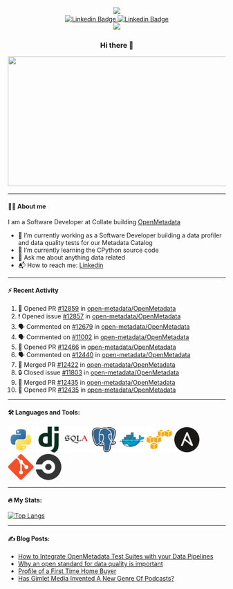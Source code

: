 <div id="header" align="center">
  <img src="https://media.giphy.com/media/5eLDrEaRGHegx2FeF2/giphy.gif" width="100"/>
</div>
<div id="badges" align="center">
  <a href="https://www.linkedin.com/in/teddycrepineau/">
    <img src="https://shields.io/badge/Linkedin-blue?logo=linkedin&logoColor=white&style=for-the-badge" alt="Linkedin Badge"/>
  </a>
  <a href="https://medium.com/@teddycrpineau">
    <img src="https://shields.io/badge/Medium-black?logo=medium&logoColor=white&style=for-the-badge" alt="Linkedin Badge"/>
  </a>
</div>
<div align="center">
  <img src="https://komarev.com/ghpvc/?username=TeddyCr&color=blue&style=flat-square" />
</div>

<h3 align="center">
Hi there 👋
</h3>
<div align="center">
  <img src="https://media.giphy.com/media/L8K62iTDkzGX6/giphy.gif" width="600" height="300"/>
</div>

---

#### :technologist: About me
I am a Software Developer at Collate building <a href="https://open-metadata.org"/>OpenMetadata</a>
- 🔭 I’m currently working as a Software Developer building a data profiler and data quality tests for our Metadata Catalog
- 🐍 I’m currently learning the CPython source code
- 💬 Ask me about anything data related
- 📬 How to reach me: [Linkedin](https://shields.io/badge/Linkedin-blue?logo=linkedin&logoColor=white&style=for-the-badge)

---

#### ⚡️ Recent Activity
<!--START_SECTION:activity-->
1. 💪 Opened PR [#12859](https://github.com/open-metadata/OpenMetadata/pull/12859) in [open-metadata/OpenMetadata](https://github.com/open-metadata/OpenMetadata)
2. ❗ Opened issue [#12857](https://github.com/open-metadata/OpenMetadata/issues/12857) in [open-metadata/OpenMetadata](https://github.com/open-metadata/OpenMetadata)
3. 🗣 Commented on [#12679](https://github.com/open-metadata/OpenMetadata/issues/12679#issuecomment-1671331431) in [open-metadata/OpenMetadata](https://github.com/open-metadata/OpenMetadata)
4. 🗣 Commented on [#11002](https://github.com/open-metadata/OpenMetadata/issues/11002#issuecomment-1671317212) in [open-metadata/OpenMetadata](https://github.com/open-metadata/OpenMetadata)
5. 💪 Opened PR [#12466](https://github.com/open-metadata/OpenMetadata/pull/12466) in [open-metadata/OpenMetadata](https://github.com/open-metadata/OpenMetadata)
6. 🗣 Commented on [#12440](https://github.com/open-metadata/OpenMetadata/pull/12440#issuecomment-1636453632) in [open-metadata/OpenMetadata](https://github.com/open-metadata/OpenMetadata)
7. 🎉 Merged PR [#12422](https://github.com/open-metadata/OpenMetadata/pull/12422) in [open-metadata/OpenMetadata](https://github.com/open-metadata/OpenMetadata)
8. 🔒 Closed issue [#11803](https://github.com/open-metadata/OpenMetadata/issues/11803) in [open-metadata/OpenMetadata](https://github.com/open-metadata/OpenMetadata)
9. 🎉 Merged PR [#12435](https://github.com/open-metadata/OpenMetadata/pull/12435) in [open-metadata/OpenMetadata](https://github.com/open-metadata/OpenMetadata)
10. 💪 Opened PR [#12435](https://github.com/open-metadata/OpenMetadata/pull/12435) in [open-metadata/OpenMetadata](https://github.com/open-metadata/OpenMetadata)
<!--END_SECTION:activity-->

---

#### :hammer_and_wrench: Languages and Tools:
<div>
   <img src="https://github.com/devicons/devicon/blob/master/icons/python/python-original.svg" width="60" height="60"/>
   <img src="https://github.com/devicons/devicon/blob/master/icons/django/django-plain.svg" width="60" height="60"/>
   <img src="https://github.com/devicons/devicon/blob/master/icons/sqlalchemy/sqlalchemy-original.svg" width="60" height="60"/>
   <img src="https://github.com/devicons/devicon/blob/master/icons/postgresql/postgresql-original.svg" width="60" height="60"/>
   <img src="https://github.com/devicons/devicon/blob/master/icons/docker/docker-original.svg" width="60" height="60"/>
   <img src="https://github.com/devicons/devicon/blob/master/icons/amazonwebservices/amazonwebservices-original.svg" width="60" height="60"/>
   <img src="https://github.com/devicons/devicon/blob/master/icons/ansible/ansible-original.svg" width="60" height="60"/>
   <img src="https://github.com/devicons/devicon/blob/master/icons/git/git-original.svg" width="60" height="60"/>
   <img src="https://github.com/devicons/devicon/blob/master/icons/circleci/circleci-plain.svg" width="60" height="60"/>
</div>

---

#### 🔥 My Stats:
[![Top Langs](https://github-readme-stats.vercel.app/api/top-langs/?username=TeddyCr&layout=compact&hide=javascript,html,css)](https://github.com/anuraghazra/github-readme-stats)

---

#### ✍️ Blog Posts:
<!-- BLOG-POST-LIST:START -->
- [How to Integrate OpenMetadata Test Suites with your Data Pipelines](https://blog.open-metadata.org/how-to-integrate-openmetadata-test-suites-with-your-data-pipelines-d83fb55fa494?source=rss-16e0670af08f------2)
- [Why an open standard for data quality is important](https://blog.open-metadata.org/why-are-we-building-a-data-quality-standard-1753fae87259?source=rss-16e0670af08f------2)
- [Profile of a First Time Home Buyer](https://medium.com/@teddycrpineau/profile-of-a-first-time-home-buyer-f6498b9aacc8?source=rss-16e0670af08f------2)
- [Has Gimlet Media Invented A New Genre Of Podcasts?](https://medium.com/@teddycrpineau/has-gimlet-media-invented-the-plog-983533737398?source=rss-16e0670af08f------2)
<!-- BLOG-POST-LIST:END -->
